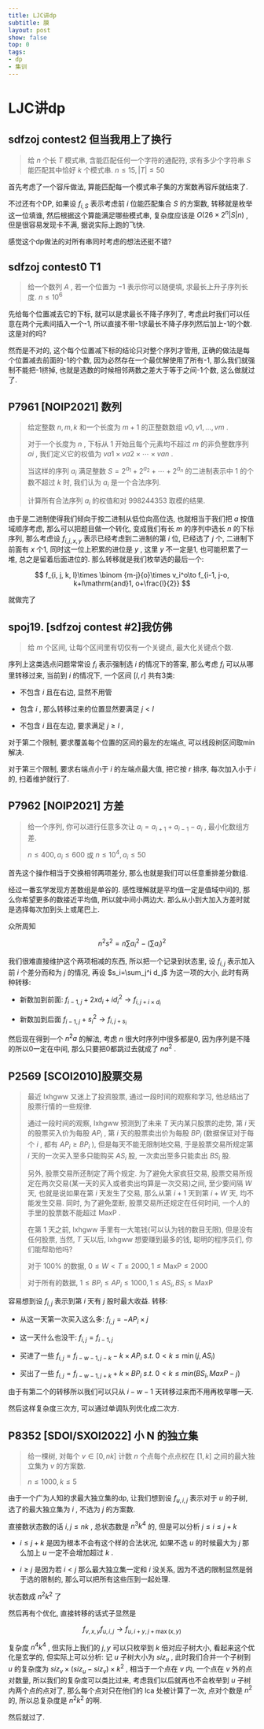```yaml
---
title: LJC讲dp
subtitle: 膜
layout: post
show: false
top: 0
tags: 
- dp
- 集训
---
```


# LJC讲dp

## sdfzoj contest2 但当我用上了换行

>  给 $n$ 个长 $T$ 模式串, 含能匹配任何一个字符的通配符, 求有多少个字符串 $S$ 能匹配其中恰好 $k$ 个模式串. $n\le15, \vert T \vert \le50$ 

首先考虑了一个容斥做法, 算能匹配每一个模式串子集的方案数再容斥就结束了.

不过还有个DP, 如果设 $f_{i, S}$ 表示考虑前 $i$ 位能匹配集合 $S$ 的方案数, 转移就是枚举这一位填谁, 然后根据这个算能满足哪些模式串, 复杂度应该是 $O(26\times2^n  \vert S \vert n)$ , 但是很容易发现卡不满, 据说实际上跑的飞快.

感觉这个dp做法的对所有串同时考虑的想法还挺不错?

## sdfzoj contest0 T1

> 给一个数列 $A$ , 若一个位置为 $-1$ 表示你可以随便填, 求最长上升子序列长度. $n\le 10^6$ 

先给每个位置减去它的下标, 就可以是求最长不降子序列了, 考虑此时我们可以任意在两个元素间插入一个-1, 所以直接不带-1求最长不降子序列然后加上-1的个数. 这是对的吗?

然而是不对的, 这个每个位置减下标的结论只对整个序列才管用, 正确的做法是每个位置减去前面的-1的个数, 因为必然存在一个最优解使用了所有-1, 那么我们就强制不能把-1挤掉, 也就是选数的时候相邻两数之差大于等于之间-1个数, 这么做就过了.        

## P7961 [NOIP2021] 数列

> 给定整数 $n, m, k$ 和一个长度为 $m+1$ 的正整数数组 $v0, v1, …, vm$ .
> 
> 对于一个长度为 $n$ , 下标从 $1$ 开始且每个元素均不超过 $m$ 的非负整数序列 ${ai}$ , 我们定义它的权值为 $va1 \times va2 \times ⋯ \times van$ .
> 
> 当这样的序列 ${a_i}$ 满足整数 $S=2^{a_1}+2^{a_2}+⋯+2^{a_n}$ 的二进制表示中 1 的个数不超过 $k$ 时, 我们认为 ${a_i}$ 是一个合法序列.
> 
> 计算所有合法序列 ${a_i}$ 的权值和对 $998244353$ 取模的结果.

由于是二进制使得我们倾向于按二进制从低位向高位选, 也就相当于我们把 $a$ 按值域顺序考虑, 那么可以把题目做一个转化, 变成我们有长 $m$ 的序列中选长 $n$ 的下标序列, 那么考虑设 $f_{i, j, x, y}$ 表示已经考虑到二进制的第 $i$ 位, 已经选了 $j$ 个, 二进制下前面有 $x$ 个1, 同时这一位上积累的进位是 $y$ , 这里 $y$ 不一定是1, 也可能积累了一堆, 总之是留着后面进位的. 那么转移就是我们枚举选的最后一个:

$$
f_{i, j, k, l}\times \binom {m-j}{o}\times v_i^o\to f_{i-1, j-o, k+l\mathrm{and}1, o+\frac{l}{2}}
$$ 

就做完了

## spoj19. [sdfzoj contest #2]我仿佛

> 给 $m$ 个区间, 让每个区间里有切仅有一个关键点, 最大化关键点个数.

序列上这类选点问题常常设 $f_i$ 表示强制选 $i$ 的情况下的答案, 那么考虑 $f_i$ 可以从哪里转移过来, 当前到 $i$ 的情况下, 一个区间 $[l, r]$ 共有3类:

- 不包含 $i$ 且在右边, 显然不用管

- 包含 $i$ , 那么转移过来的位置显然要满足 $j<l$ 

- 不包含 $i$ 且在左边, 要求满足 $j\ge l$ ,

对于第二个限制, 要求覆盖每个位置的区间的最左的左端点, 可以线段树区间取min解决.

对于第三个限制, 要求右端点小于 $i$ 的左端点最大值, 把它按 $r$ 排序, 每次加入小于 $i$ 的, 扫着维护就行了.

## P7962 [NOIP2021] 方差

> 给一个序列, 你可以进行任意多次让 $a_i=a_{i+1}+a_{i-1}-a_i$ , 最小化数组方差.
> 
> $n\le 400, a_i\le 600$ 或 $n\le 10^4, a_i\le 50$ 

首先这个操作相当于交换相邻两项差分, 那么也就是我们可以任意重排差分数组.

经过一番玄学发现方差数组是单谷的. 感性理解就是平均值一定是值域中间的, 那么你希望更多的数接近平均值, 所以就中间小两边大. 那么从小到大加入方差时就是选择每次加到头上或尾巴上.

众所周知

$$
n^2s^2=
n\sum a_i^2-(\sum a_i)^2
$$ 

我们很难直接维护这个两项相减的东西, 所以把一个记录到状态里, 设 $f_{i, j}$ 表示加入前 $i$ 个差分而和为 $j$ 的情况, 再设 $s_i=\sum_j^i d_j$ 为这一项的大小, 此时有两种转移:

- 新数加到前面: $f_{i-1, j}+2xd_i+id_i^2\to f_{i, j+i\times d_i}$ 

- 新数加到后面 $f_{i-1, j}+s_i^2\to f_{i, j+s_i}$ 

然后现在得到一个 $n^2a$ 的解法, 考虑 $n$ 很大时序列中很多都是0, 因为序列是不降的所以0一定在中间, 那么只要把0都跳过去就成了 $na^2$ .

## P2569 [SCOI2010]股票交易

> 最近 $\text{lxhgww}$ 又迷上了投资股票, 通过一段时间的观察和学习, 他总结出了股票行情的一些规律.
> 
> 通过一段时间的观察, $\text{lxhgww}$ 预测到了未来 $T$ 天内某只股票的走势, 第 $i$ 天的股票买入价为每股 $AP_i$ , 第 $i$ 天的股票卖出价为每股 $BP_i$ (数据保证对于每个 $i$ , 都有 $AP_i \geq BP_i$ ), 但是每天不能无限制地交易, 于是股票交易所规定第 $i$ 天的一次买入至多只能购买 $AS_i$ 股, 一次卖出至多只能卖出 $BS_i$ 股.
> 
> 另外, 股票交易所还制定了两个规定. 为了避免大家疯狂交易, 股票交易所规定在两次交易(某一天的买入或者卖出均算是一次交易)之间, 至少要间隔 $W$ 天, 也就是说如果在第 $i$ 天发生了交易, 那么从第 $i+1$ 天到第 $i+W$ 天, 均不能发生交易. 同时, 为了避免垄断, 股票交易所还规定在任何时间, 一个人的手里的股票数不能超过 $\text{MaxP}$ .
> 
> 在第 $1$ 天之前, $\text{lxhgww}$ 手里有一大笔钱(可以认为钱的数目无限), 但是没有任何股票, 当然, $T$ 天以后, $\text{lxhgww}$ 想要赚到最多的钱, 聪明的程序员们, 你们能帮助他吗?
> 
> 对于 $100\%$ 的数据, $0\leq W<T\leq 2000, 1\leq\text{MaxP}\leq2000$ 
> 
> 对于所有的数据, $1\leq BP_i\leq AP_i\leq 1000, 1\leq AS_i, BS_i\leq\text{MaxP}$ 

容易想到设 $f_{i, j}$ 表示到第 $i$ 天有 $j$ 股时最大收益. 转移:

- 从这一天第一次买入这么多: $f_{i, j}=-AP_i\times j$ 

- 这一天什么也没干: $f_{i, j}=f_{i-1, j}$ 

- 买进了一些 $f_{i, j}=f_{i-w-1, j-k}-k\times AP_i\ s. t. \ 0<k\le \min(j, AS_i)$ 

- 买出了一些 $f_{i, j}=f_{i-w-1, j+k}+k\times BP_i\ s. t. \ 0<k\le min(BS_i, MaxP-j)$ 

由于有第二个的转移所以我们可以只从 $i-w-1$ 天转移过来而不用再枚举哪一天.

然后这样复杂度三次方, 可以通过单调队列优化成二次方.

## P8352 [SDOI/SXOI2022] 小 N 的独立集

> 给一棵树, 对每个 $v\in [0, nk]$ 计数 $n$ 个点每个点点权在 $[1, k]$ 之间的最大独立集为 $v$ 的方案数.
> 
> $n\le 1000, k\le 5$ 

由于一个广为人知的求最大独立集的dp, 让我们想到设 $f_{u, i, j}$ 表示对于 $u$ 的子树, 选了的最大独立集为 $i$ , 不选为 $j$ 的方案数.

直接数状态数的话 $i, j\le nk$ , 总状态数是 $n^3k^4$ 的, 但是可以分析 $j\le i\le j+k$ 

- $i\le j+k$ 是因为根本不会有这个样的合法状况, 如果不选 $u$ 的时候最大为 $j$ 那么加上 $u$ 一定不会增加超过 $k$ .

- $i\ge j$ 是因为若 $i< j$ 那么最大独立集一定和 $i$ 没关系, 因为不选的限制显然是弱于选的限制的, 那么可以把所有这些压到一起处理.

状态数成 $n^2k^2$ 了

然后再有个优化, 直接转移的话式子显然是

$$
f_{v, x, y}f_{u, i, j}\to f_{u, i+y, j+\max(x, y)}
$$ 

复杂度 $n^4k^4$ , 但实际上我们的 $j, y$ 可以只枚举到 $k$ 倍对应子树大小, 看起来这个优化是玄学的, 但实际上可以分析: 记 $u$ 子树大小为 $siz_u$ , 此时我们合并一个子树到 $u$ 的复杂度为 $siz_v\times(siz_u-siz_v)\times k^2$ , 相当于一个点在 $v$ 内, 一个点在 $v$ 外的点对数量, 所以我们的复杂度可以类比过来, 考虑我们以后就再也不会枚举到 $u$ 子树内两个点的点对了, 那么每个点对只在他们的 lca 处被计算了一次, 点对个数是 $n^2$ 的, 所以总复杂度是 $n^2k^2$ 的啊.

然后就过了.